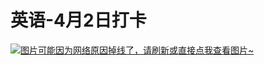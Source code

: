 # 英语-4月2日打卡

[![图片可能因为网络原因掉线了，请刷新或直接点我查看图片~](https://cdn.jsdelivr.net/gh/ylsislove/image-home/test/20210402231104.jpg)](https://cdn.jsdelivr.net/gh/ylsislove/image-home/test/20210402231104.jpg)
